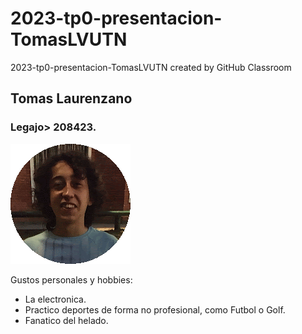 # 2023-tp0-presentacion-TomasLVUTN
2023-tp0-presentacion-TomasLVUTN created by GitHub Classroom

## Tomas Laurenzano
### Legajo> 208423.

![foto](foto.jpg)

Gustos personales y hobbies:
- La electronica.
- Practico deportes de forma no profesional, como Futbol o Golf.
- Fanatico del helado.
